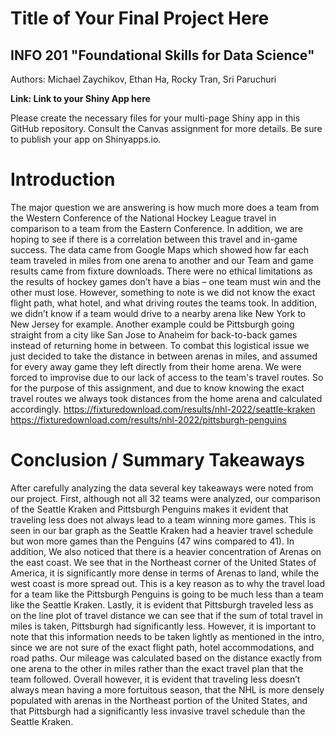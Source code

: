# Title of Your Final Project Here 
## INFO 201 "Foundational Skills for Data Science"

Authors: Michael Zaychikov, Ethan Ha, Rocky Tran, Sri Paruchuri

**Link: Link to your Shiny App here**

Please create the necessary files for your multi-page Shiny app in this GitHub repository. Consult the Canvas assignment for more details. Be sure to publish your app on Shinyapps.io.


# Introduction
The major question we are answering is how much more does a team from the
Western Conference of the National Hockey League travel in comparison to a team from
the Eastern Conference. In addition, we are hoping to see if there is a correlation
between this travel and in-game success. The data came from Google Maps which
showed how far each team traveled in miles from one arena to another and our
Team and game results came from fixture downloads. There were no ethical limitations as the results of hockey games don’t have a bias – one team must win and the other must lose. However, something to note is we did not know the exact flight path, what hotel, and what driving routes the teams took. In addition, we didn’t know if a team would drive to a nearby arena like New York to New Jersey for example. Another example could be Pittsburgh going straight from a city like San Jose to Anaheim for back-to-back games instead of returning home in between. To combat this logistical issue we just decided to take the distance in between arenas in miles, and assumed for every away game they left directly from their home arena. We were forced to improvise due to our lack of access to the team's travel routes. So for the purpose of this assignment, and due to know knowing the exact travel routes we always took distances from the home arena and calculated accordingly.
https://fixturedownload.com/results/nhl-2022/seattle-kraken
https://fixturedownload.com/results/nhl-2022/pittsburgh-penguins

# Conclusion / Summary Takeaways
After carefully analyzing the data several key takeaways were noted from our project.
First, although not all 32 teams were analyzed, our comparison of the
Seattle Kraken and Pittsburgh Penguins makes it evident that traveling less does not always
lead to a team winning more games. This is seen in our bar graph as the Seattle Kraken had a heavier travel schedule but won more games than the Penguins (47 wins compared to
41). In addition, We also noticed that there is a heavier concentration of Arenas on the
east coast. We see that in the Northeast corner of the United States of America, it is
significantly more dense in terms of Arenas to land, while the west coast is more
spread out. This is a key reason as to why the travel load for a team like the Pittsburgh
Penguins is going to be much less than a team like the Seattle Kraken. Lastly, it is evident that Pittsburgh traveled less as on the line plot of travel distance we can see that if the sum of total travel in miles is taken, Pittsburgh had significantly less. However, it is important to note that this information needs to be taken lightly as mentioned in the intro, since we are not sure of the exact flight path, hotel accommodations, and road paths. Our mileage was calculated based on the distance exactly from one arena to the other in miles rather than the exact travel plan that the team followed. Overall however, it is evident that traveling less doesn’t always mean having a more fortuitous season, that the NHL is more densely populated with arenas in the Northeast portion of the United States, and that Pittsburgh had a significantly less invasive travel schedule than the Seattle Kraken.

